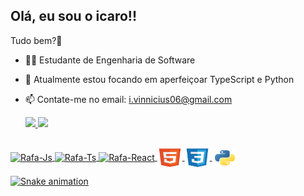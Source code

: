 ## Olá, eu sou o icaro!!

Tudo bem?👋

- 🧑‍🎓 Estudante de Engenharia de Software
- 🌱 Atualmente estou focando em aperfeiçoar TypeScript e Python
- 📫 Contate-me no email: i.vinnicius06@gmail.com

  <div>
  <a href="https://github.com/ivinnicius06">
  <img height="180em" src="https://github-readme-stats.vercel.app/api?username=ivinnicius06&show_icons=true&theme=dracula&include_all_commits=true&count_private=true"/>
  <img height="180em" src="https://github-readme-stats.vercel.app/api/top-langs/?username=ivinnicius06&layout=compact&langs_count=16&theme=dracula"/>
</div>

<div style="display: inline_block"><br>
  <img align="center" alt="Rafa-Js" height="30" width="40" <img src="https://cdn.jsdelivr.net/gh/devicons/devicon@latest/icons/java/java-original.svg" >
  <img align="center" alt="Rafa-Ts" height="30" width="40" <img src="https://cdn.jsdelivr.net/gh/devicons/devicon@latest/icons/c/c-plain.svg" >
  <img align="center" alt="Rafa-React" height="30" width="40" <img src="https://cdn.jsdelivr.net/gh/devicons/devicon@latest/icons/mysql/mysql-plain-wordmark.svg" >
  <img align="center" alt="Rafa-HTML" height="30" width="40" src="https://raw.githubusercontent.com/devicons/devicon/master/icons/html5/html5-original.svg">
  <img align="center" alt="Rafa-CSS" height="30" width="40" src="https://raw.githubusercontent.com/devicons/devicon/master/icons/css3/css3-original.svg">
  <img align="center" alt="Rafa-Python" height="30" width="40" src="https://raw.githubusercontent.com/devicons/devicon/master/icons/python/python-original.svg">
</div>

 ![Snake animation](https://github.com/ivinnicius06/ivinnicius06/blob/output/github-contribution-grid-snake.svg)


